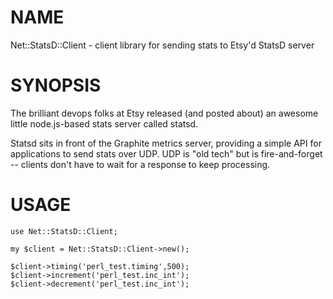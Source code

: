 # NAME

Net::StatsD::Client - client library for sending stats to Etsy'd StatsD server

# SYNOPSIS

The brilliant devops folks at Etsy released (and posted about) an awesome little node.js-based stats server called statsd.

Statsd sits in front of the Graphite metrics server, providing a simple API for applications to send stats over UDP. UDP is "old tech" but is fire-and-forget -- clients don't have to wait for a response to keep processing.

# USAGE

    use Net::StatsD::Client;

    my $client = Net::StatsD::Client->new();

    $client->timing('perl_test.timing',500);
    $client->increment('perl_test.inc_int');
    $client->decrement('perl_test.inc_int');
